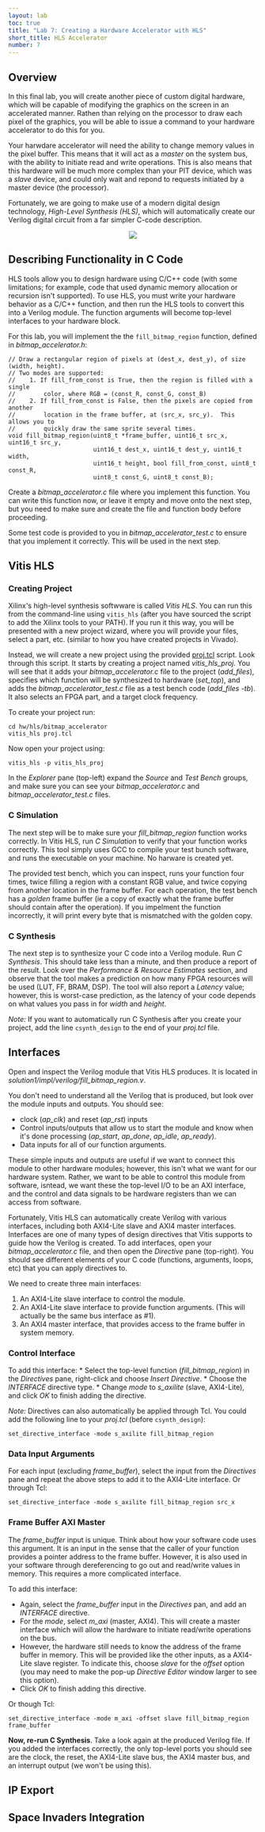 ```yaml
---
layout: lab
toc: true
title: "Lab 7: Creating a Hardware Accelerator with HLS"
short_title: HLS Accelerator
number: 7
---
```


## Overview
In this final lab, you will create another piece of custom digital hardware, which will be capable of modifying the graphics on the screen in an accelerated manner.  Rathen than relying on the processor to draw each pixel of the graphics, you will be able to issue a command to your hardware accelerator to do this for you.

Your harwdare accelerator will need the ability to change memory values in the pixel buffer.  This means that it will act as a *master* on the system bus, with the ability to initiate read and write operations.  This is also means that this hardware will be much more complex than your PIT device, which was a *slave* device, and could only wait and repond to requests initiated by a master device (the processor).

Fortunately, we are going to make use of a modern digital design technology, *High-Level Synthesis (HLS)*, which will automatically create our Verilog digital circuit from a far simpler C-code description.

<p style="text-align:center;">
<img src="{% link media/labs/hls_bus.png %}" class="center"></p>

## Describing Functionality in C Code
HLS tools allow you to design hardware using C/C++ code (with some limitations; for example, code that used dynamic memory allocation or recursion isn't supported).  To use HLS, you must write your hardware behavior as a C/C++ function, and then run the HLS tools to convert this into a Verilog module.  The function arguments will become top-level interfaces to your hardware block.

For this lab, you will implement the the `fill_bitmap_region` function, defined in *bitmap_accelerator.h*:

```
// Draw a rectangular region of pixels at (dest_x, dest_y), of size (width, height).
// Two modes are supported:
//    1. If fill_from_const is True, then the region is filled with a single
//        color, where RGB = (const_R, const_G, const_B)
//    2. If fill_from_const is False, then the pixels are copied from another
//        location in the frame buffer, at (src_x, src_y).  This allows you to 
//        quickly draw the same sprite several times.
void fill_bitmap_region(uint8_t *frame_buffer, uint16_t src_x, uint16_t src_y,
                        uint16_t dest_x, uint16_t dest_y, uint16_t width,
                        uint16_t height, bool fill_from_const, uint8_t const_R,
                        uint8_t const_G, uint8_t const_B);
```

Create a *bitmap_accelerator.c* file where you implement this function.  You can write this function now, or leave it empty and move onto the next step, but you need to make sure and create the file and function body before proceeding.

Some test code is provided to you in *bitmap_accelerator_test.c* to ensure that you implement it correctly.  This will be used in the next step.

## Vitis HLS

### Creating Project
Xilinx's high-level synthesis softwware is called *Vitis HLS*.  You can run this from the command-line using `vitis_hls` (after you have sourced the script to add the Xilinx tools to your PATH).  If you run it this way, you will be presented with a new project wizard, where you will provide your files, select a part, etc. (similar to how you have created projects in Vivado).

Instead, we will create a new project using the provided [proj.tcl](https://github.com/byu-cpe/ecen427_student/blob/master/hw/hls/bitmap_accelerator/proj.tcl) script.  Look through this script.  It starts by creating a project named *vitis_hls_proj*. You will see that it adds your *bitmap_accelerator.c* file to the project (*add_files*), specifies which function will be synthesized to hardware (*set_top*), and adds the *bitmap_accelerator_test.c* file as a test bench code (*add_files -tb*).  It also selects an FPGA part, and a target clock frequency.

To create your project run:

    cd hw/hls/bitmap_accelerator
    vitis_hls proj.tcl

Now open your project using:

    vitis_hls -p vitis_hls_proj

In the *Explorer* pane (top-left) expand the *Source* and *Test Bench* groups, and make sure you can see your *bitmap_accelerator.c* and *bitmap_accelerator_test.c* files.

### C Simulation
The next step will be to make sure your *fill_bitmap_region* function works correctly.  In Vitis HLS, run *C Simulation* to verify that your function works correctly.  This tool simply uses GCC to compile your test bunch software, and runs the executable on your machine.  No harware is created yet.

The provided test bench, which you can inspect, runs your function four times, twice filling a region with a constant RGB value, and twice copying from another location in the frame buffer.  For each operation, the test bench has a *golden* frame buffer (ie a copy of exactly what the frame buffer should contain after the operation).  If you impelment the function incorrectly, it will print every byte that is mismatched with the golden copy.

### C Synthesis
The next step is to synthesize your C code into a Verilog module.  Run *C Synthesis*.  This should take less than a minute, and then produce a report of the result.  Look over the *Performance & Resource Estimates* section, and observe that the tool makes a prediction on how many FPGA resources will be used (LUT, FF, BRAM, DSP).  The tool will also report a *Latency* value; however, this is worst-case prediction, as the latency of your code depends on what values you pass in for *width* and *height*.  

*Note:* If you want to automatically run C Synthesis after you create your project, add the line `csynth_design` to the end of your *proj.tcl* file.

## Interfaces

Open and inspect the Verilog module that Vitis HLS produces.  It is located in *solution1/impl/verilog/fill_bitmap_region.v*.

You don't need to understand all the Verilog that is produced, but look over the module inputs and outputs.  You should see:
* clock (*ap_clk*) and reset (*ap_rst*) inputs
* Control inputs/outputs that allow us to start the module and know when it's done processing (*ap_start*, *ap_done*, *ap_idle*, *ap_ready*).
* Data inputs for all of our function arguments.

These simple inputs and outputs are useful if we want to connect this module to other hardware modules; however, this isn't what we want for our hardware system. Rather, we want to be able to control this module from software, isntead, we want these the top-level I/O to be an AXI interface, and the control and data signals to be hardware registers than we can access from software.

Fortunately, Vitis HLS can automatically create Verilog with various interfaces, including both AXI4-Lite slave and AXI4 master interfaces.  Interfaces are one of many types of design directives that Vitis supports to guide how the Verilog is created.  To add interfaces, open your *bitmap_accelerator.c* file, and then open the *Directive* pane (top-right).  You should see different elements of your C code (functions, arguments, loops, etc) that you can apply directives to.

We need to create three main interfaces:
1. An AXI4-Lite slave interface to control the module.
1. An AXI4-Lite slave interface to provide function arguments. (This will actually be the same bus interface as #1).
1. An AXI4 master interface, that provides access to the frame buffer in system memory.

### Control Interface
To add this interface:
    * Select the top-level function (*fill_bitmap_region*) in the *Directives* pane, right-click and choose *Insert Directive*. 
    * Choose the *INTERFACE* directive type.
    * Change *mode* to *s_axilite* (slave, AXI4-Lite), and click *OK* to finish adding the directive.

*Note:* Directives can also automatically be applied through Tcl.  You could add the following line to your *proj.tcl* (before `csynth_design`):

    set_directive_interface -mode s_axilite fill_bitmap_region


### Data Input Arguments
For each input (excluding *frame_buffer*), select the input from the *Directives* pane and repeat the above steps to add it to the AXI4-Lite interface.  Or through Tcl:

    set_directive_interface -mode s_axilite fill_bitmap_region src_x 

### Frame Buffer AXI Master
The *frame_buffer* input is unique.  Think about how your software code uses this argument.  It is an input in the sense that the caller of your function provides a pointer address to the frame buffer.  However, it is also used in your software through dereferencing to go out and read/write values in memory.  This requires a more complicated interface.

To add this interface:
* Again, select the *frame_buffer* input in the *Directives* pan, and add an *INTERFACE* directive.  
* For the *mode*, select *m_axi* (master, AXI4).  This will create a master interface which will allow the hardware to initiate read/write operations on the bus.  
* However, the hardware still needs to know the address of the frame buffer in memory.  This will be provided like the other inputs, as a AXI4-Lite slave register.  To indicate this, choose *slave* for the *offset* option (you may need to make the pop-up *Directive Editor* window larger to see this option).
* Click *OK* to finish adding this directive.

Or though Tcl:

    set_directive_interface -mode m_axi -offset slave fill_bitmap_region frame_buffer


**Now, re-run C Synthesis**.  Take a look again at the produced Verilog file.  If you added the interfaces correctly, the only top-level ports you should see are the clock, the reset, the AXI4-Lite slave bus, the AXI4 master bus, and an interrupt output (we won't be using this).

## IP Export


## Space Invaders Integration